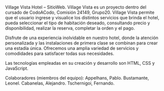 Village Vista Hotel – SitioWeb.
Village Vista es un proyecto dentro del cursado de CodoACodo, 	    Comisión 24149, Grupo20.
Village Vista permite que el usuario ingrese y visualice los distintos servicios que brinda el hotel, pueda seleccionar el tipo de habitación deseado, consultando precio y disponibilidad, realizar la reserva, completar la orden y el pago.

Disfrute de una experiencia inolvidable en nuestro hotel, donde la atención personalizada y las instalaciones de primera clase se combinan para crear una estadía única.
Ofrecemos una amplia variedad de servicios y comodidades para satisfacer todas sus necesidades.

Las tecnologías empleadas en su creación y desarrollo son HTML, CSS y JavaScript.

Colaboradores (miembros del equipo):
Appelhans, Pablo.
Bustamante, Leonel.
Cabanelas, Alejandro.
Tschernigoi, Fernando.

